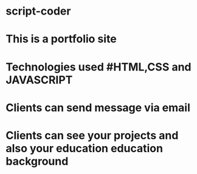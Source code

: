 # script-coder
# This is a portfolio site
# Technologies used #HTML,CSS and JAVASCRIPT
# Clients can send message via email
# Clients can see your projects and also your education education background
